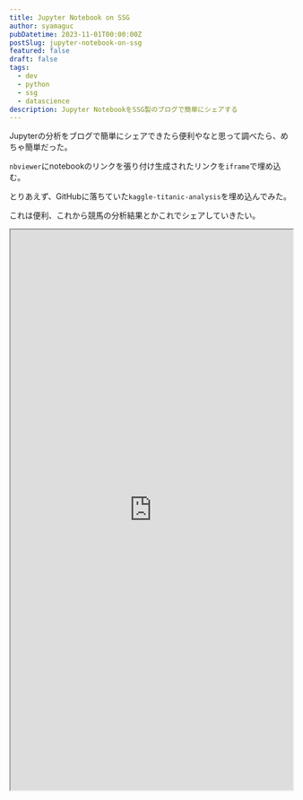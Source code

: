 ```yaml
---
title: Jupyter Notebook on SSG
author: syamaguc
pubDatetime: 2023-11-01T00:00:00Z
postSlug: jupyter-notebook-on-ssg
featured: false
draft: false
tags:
  - dev
  - python
  - ssg
  - datascience
description: Jupyter NotebookをSSG製のブログで簡単にシェアする
---
```


Jupyterの分析をブログで簡単にシェアできたら便利やなと思って調べたら、めちゃ簡単だった。

`nbviewer`にnotebookのリンクを張り付け生成されたリンクを`iframe`で埋め込む。

とりあえず、GitHubに落ちていた`kaggle-titanic-analysis`を埋め込んでみた。

これは便利、これから競馬の分析結果とかこれでシェアしていきたい。

<div>
  <iframe src="https://nbviewer.org/github/agconti/kaggle-titanic/blob/master/Titanic.ipynb" width="100%" height="1000px"></iframe>
</div>
